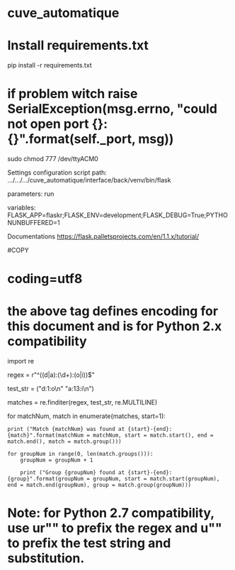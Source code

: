 # cuve_automatique
# Install requirements.txt
 pip install -r requirements.txt

# if problem witch raise SerialException(msg.errno, "could not open port {}: {}".format(self._port, msg))
sudo chmod 777 /dev/ttyACM0

Settings configuration
script path: .../.../.../cuve_automatique/interface/back/venv/bin/flask

parameters: run

variables: FLASK_APP=flaskr;FLASK_ENV=development;FLASK_DEBUG=True;PYTHONUNBUFFERED=1

Documentations
https://flask.palletsprojects.com/en/1.1.x/tutorial/

#COPY
# coding=utf8
# the above tag defines encoding for this document and is for Python 2.x compatibility

import re

regex = r"^((d|a):(\d+):(o|i))$"

test_str = ("d:1:o\n"
	"a:13:i\n")

matches = re.finditer(regex, test_str, re.MULTILINE)

for matchNum, match in enumerate(matches, start=1):
    
    print ("Match {matchNum} was found at {start}-{end}: {match}".format(matchNum = matchNum, start = match.start(), end = match.end(), match = match.group()))
    
    for groupNum in range(0, len(match.groups())):
        groupNum = groupNum + 1
        
        print ("Group {groupNum} found at {start}-{end}: {group}".format(groupNum = groupNum, start = match.start(groupNum), end = match.end(groupNum), group = match.group(groupNum)))

# Note: for Python 2.7 compatibility, use ur"" to prefix the regex and u"" to prefix the test string and substitution.
